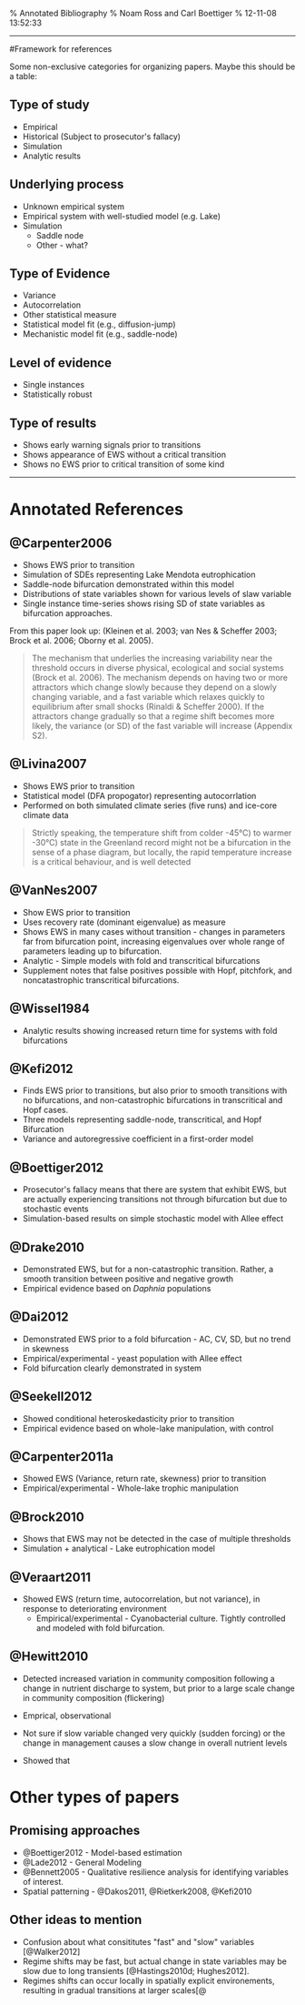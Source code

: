% Annotated Bibliography
% Noam Ross and Carl Boettiger
% 12-11-08 13:52:33



- - -

#Framework for references

Some non-exclusive categories for organizing papers.  Maybe this should be a table:

## Type of study

 - Empirical
 - Historical (Subject to prosecutor's fallacy)
 - Simulation
 - Analytic results
 
## Underlying process

 - Unknown empirical system
 - Empirical system with well-studied model (e.g. Lake)
 - Simulation
   - Saddle node
   - Other - what?
 
## Type of Evidence

 - Variance
 - Autocorrelation
 - Other statistical measure
 - Statistical model fit (e.g., diffusion-jump)
 - Mechanistic model fit (e.g., saddle-node)

## Level of evidence

 - Single instances
 - Statistically robust

## Type of results

 - Shows early warning signals prior to transitions
 - Shows appearance of EWS without a critical transition
 - Shows no EWS prior to critical transition of some kind
 
- - - 
# Annotated References


## @Carpenter2006

 - Shows EWS prior to transition
 - Simulation of SDEs representing Lake Mendota eutrophication
 - Saddle-node bifurcation demonstrated within this model
 - Distributions of state variables shown for various levels of slaw variable
 - Single instance time-series shows rising SD of state variables as bifurcation approaches.

From this paper look up: (Kleinen et al. 2003; van Nes & Scheffer 2003; Brock et al. 2006; Oborny et al. 2005).

> The mechanism that underlies the increasing variability near the threshold occurs in diverse physical, ecological and social systems (Brock et al. 2006). The mechanism depends on having two or more attractors which change slowly because they depend on a slowly changing variable, and a fast variable which relaxes quickly to equilibrium after small shocks (Rinaldi & Scheffer 2000). If the attractors change gradually so that a regime shift becomes more likely, the variance (or SD) of the fast variable will increase (Appendix S2).

## @Livina2007

 - Shows EWS prior to transition
 - Statistical model  (DFA propogator) representing autocorrlation
 - Performed on both simulated climate series (five runs) and ice-core climate data
 

 > Strictly speaking, the temperature shift from colder -45°C) to warmer -30°C) state in the Greenland record might not be a bifurcation in the sense of a phase diagram, but locally, the rapid temperature increase is a critical behaviour, and is well detected 

## @VanNes2007

 - Show EWS prior to transition
 - Uses recovery rate (dominant eigenvalue) as measure
 - Shows EWS in many cases without transition - changes in parameters far from bifurcation point, increasing eigenvalues over whole range of parameters leading up to bifurcation.
 - Analytic - Simple models with fold and transcritical bifurcations
 - Supplement notes that false positives possible with Hopf, pitchfork, and noncatastrophic transcritical bifurcations.

## @Wissel1984

 - Analytic results showing increased return time for systems with fold bifurcations

## @Kefi2012

 - Finds EWS prior to transitions, but also prior to smooth transitions with no bifurcations, and non-catastrophic bifurcations in transcritical and Hopf cases.
 - Three models representing saddle-node, transcritical, and Hopf Bifurcation
 - Variance and autoregressive coefficient in a first-order model
 
## @Boettiger2012

 - Prosecutor's fallacy means that there are system that exhibit EWS, but are actually experiencing transitions not through bifurcation but due to stochastic events
 - Simulation-based results on simple stochastic model with Allee effect
 
 ## @Drake2010
 
 - Demonstrated EWS, but for a non-catastrophic transition.  Rather, a smooth transition between positive and negative growth
 - Empirical evidence based on *Daphnia* populations
 
## @Dai2012

 - Demonstrated EWS prior to a fold bifurcation - AC, CV, SD, but no trend in skewness
 - Empirical/experimental - yeast population with Allee effect
 - Fold bifurcation clearly demonstrated in system
 
## @Seekell2012

 - Showed conditional heteroskedasticity prior to transition
 - Empirical evidence based on whole-lake manipulation, with control
 
## @Carpenter2011a

 - Showed EWS (Variance, return rate, skewness) prior to transition
 - Empirical/experimental - Whole-lake trophic manipulation
 
## @Brock2010

 - Shows that EWS may not be detected in the case of multiple thresholds
 - Simulation + analytical - Lake eutrophication model
 
## @Veraart2011

- Showed EWS (return time, autocorrelation, but not variance), in response to deteriorating environment
  - Empirical/experimental - Cyanobacterial culture.  Tightly controlled and modeled with fold bifurcation.
  
## @Hewitt2010

 - Detected increased variation in community composition following a change in nutrient discharge to system, but prior to a large scale change in community composition (flickering)
 - Emprical, observational
 - Not sure if slow variable changed very quickly (sudden forcing) or the change in management causes a slow change in overall nutrient levels

- Showed that 


# Other types of papers

## Promising approaches

 - @Boettiger2012 - Model-based estimation
 - @Lade2012 - General Modeling
 - @Bennett2005 - Qualitative resilience analysis for identifying variables of interest.
 - Spatial patterning - @Dakos2011, @Rietkerk2008, @Kefi2010
 
## Other ideas to mention

 - Confusion about what consititutes "fast" and "slow" variables [@Walker2012]
 - Regime shifts may be fast, but actual change in state variables may be slow due to long transients [@Hastings2010d; Hughes2012].
 - Regimes shifts can occur locally in spatially explicit environements, resulting in gradual transitions at larger scales[@